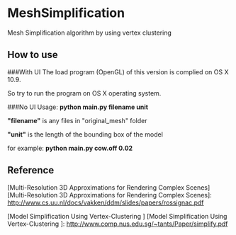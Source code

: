 MeshSimplification
==============

Mesh Simplification algorithm by using vertex clustering

How to use
----------

###With UI
The load program (OpenGL) of this version is complied on OS X 10.9. 

So try to run the program on OS X operating system.

###No UI
Usage: **python main.py filename unit**

**"filename"** is any files in "original_mesh" folder

**"unit"** is the length of the bounding box of the model

for example: **python main.py cow.off 0.02**



Reference
---------

[Multi-Resolution 3D Approximations for Rendering Complex Scenes]
[Multi-Resolution 3D Approximations for Rendering Complex Scenes]: http://www.cs.uu.nl/docs/vakken/ddm/slides/papers/rossignac.pdf

[Model Simplification Using Vertex-Clustering  ]
[Model Simplification Using Vertex-Clustering  ]: http://www.comp.nus.edu.sg/~tants/Paper/simplify.pdf

